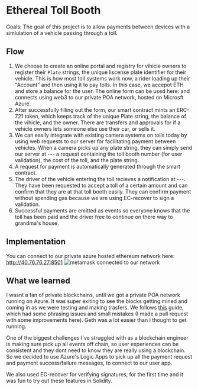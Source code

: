 Ethereal Toll Booth 
=================
Goals: The goal of this project is to allow payments between devices with a simlulation of a vehicle passing through a toll.

## Flow
1. We choose to create an online portal and registry for vihicle owners to register their `Plate` strings, the unique liscense plate identifier for their vehicle. This is how most toll systems work now, a rider loading up their "Account" and then using it to pay tolls. In this case, we accepot ETH and store a balance for the user. The online form can be used here: and connects using web3 to our private POA network, hosted on Microsft Azure.
2. After successfully filling out the form, our smart contract mints an ERC-721 token, which keeps track of the unique Plate string, the balance of the vihicle, and the owner. There are transfers and approvals for if a vehicle owners lets someone else use their car, or sells it.
3. We can easily integrate with existing camera systems on tolls today by using web requests to our server for facilitating payment between vehicles. When a camera picks up any plate string, they can simply send our server at --- a request containing the toll booth number (for user validation), the cost of the toll, and the plate string.
4. A request for payment is automatically generated through the smart contract.
5. The driver of the vehicle entering the toll recieves a notification at ---.  They have been requested to accept a toll of a certain amount and can confirm that they are at that toll booth easily. They can confirm payment without spending gas because we are using EC-recover to sign a validation.
6. Successful payments are emitted as events so everyone knows that the toll has been paid and the driver free to continue on there way to grandma's house.

## Implementation
You can connect to our private azure hosted ethereum network here: http://40.76.76.27:8501
![metamask connected to our network](https://i.imgur.com/GkQJtXg.png)

## What we learned
I wasnt a fan of private blockchains, until we got a private POA network running on Azure. It was super exiting to see the blocks getting mined and coming in as we were testing and making trasfers. We follows [this]() guide, which had some phrasing issues and small mistakes (I made a pull request with some improvements here). Geth was a lot easier than I thought to get running.

One of the biggest challenges I've struggled with as a blockchain engineer is making sure pick up all events off chain, so user experiences can be consistent and they dont need to know they are really using a blockchain.  So we decided to use Azure's Logic Apps to pick up all the payment request and payment success/failure messages, to connect to our user app.

We also used EC-recover for verifying signatures, for the first time and it was fun to try out these features in Solidity.

